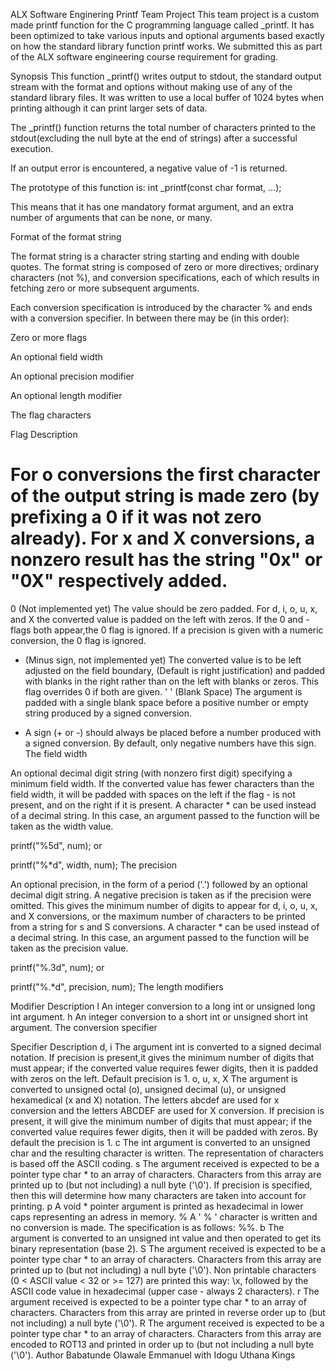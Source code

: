 ALX Software Enginering Printf Team Project
This team project is a custom made printf function for the C programming language called _printf. It has been optimized to take various inputs and optional arguments based exactly on how the standard library function printf works. We submitted this as part of the ALX software engineering course requirement for grading.

Synopsis
This function _printf() writes output to stdout, the standard output stream with the format and options without making use of any of the standard library files. It was written to use a local buffer of 1024 bytes when printing although it can print larger sets of data.

The _printf() function returns the total number of characters printed to the stdout(excluding the null byte at the end of strings) after a successful execution.

If an output error is encountered, a negative value of -1 is returned.

The prototype of this function is: int _printf(const char format, ...);

This means that it has one mandatory format argument, and an extra number of arguments that can be none, or many.

Format of the format string

The format string is a character string starting and ending with double quotes. The format string is composed of zero or more directives; ordinary characters (not %), and conversion specifications, each of which results in fetching zero or more subsequent arguments.

Each conversion specification is introduced by the character % and ends with a conversion specifier. In between there may be (in this order):

Zero or more flags

An optional field width

An optional precision modifier

An optional length modifier

The flag characters

Flag	Description
#	For o conversions the first character of the output string is made zero (by prefixing a 0 if it was not zero already). For x and X conversions, a nonzero result has the string "0x" or "0X" respectively added.
0	(Not implemented yet) The value should be zero padded. For d, i, o, u, x, and X the converted value is padded on the left with zeros. If the 0 and - flags both appear,the 0 flag is ignored. If a precision is given with a numeric conversion, the 0 flag is ignored.
-	(Minus sign, not implemented yet) The converted value is to be left adjusted on the field boundary, (Default is right justification) and padded with blanks in the right rather than on the left with blanks or zeros. This flag overrides 0 if both are given.
' '	(Blank Space) The argument is padded with a single blank space before a positive number or empty string produced by a signed conversion.
+	A sign (+ or -) should always be placed before a number produced with a signed conversion. By default, only negative numbers have this sign.
The field width

An optional decimal digit string (with nonzero first digit) specifying a minimum field width. If the converted value has fewer characters than the field width, it will be padded with spaces on the left if the flag - is not present, and on the right if it is present. A character * can be used instead of a decimal string. In this case, an argument passed to the function will be taken as the width value.

printf("%5d", num);
or

printf("%*d", width, num);
The precision

An optional precision, in the form of a period ('.') followed by an optional decimal digit string. A negative precision is taken as if the precision were omitted. This gives the minimum number of digits to appear for d, i, o, u, x, and X conversions, or the maximum number of characters to be printed from a string for s and S conversions. A character * can be used instead of a decimal string. In this case, an argument passed to the function will be taken as the precision value.

printf("%.3d", num);
or

printf("%.*d", precision, num);
The length modifiers

Modifier	Description
l	An integer conversion to a long int or unsigned long int argument.
h	An integer conversion to a short int or unsigned short int argument.
The conversion specifier

Specifier	Description
d, i	The argument int is converted to a signed decimal notation. If precision is present,it gives the minimum number of digits that must appear; if the converted value requires fewer digits, then it is padded with zeros on the left. Default precision is 1.
o, u, x, X	The argument is converted to unsigned octal (o), unsigned decimal (u), or unsigned hexamedical (x and X) notation. The letters abcdef are used for x conversion and the letters ABCDEF are used for X conversion. If precision is present, it will give the minimum number of digits that must appear; if the converted value requires fewer digits, then it will be padded with zeros. By default the precision is 1.
c	The int argument is converted to an unsigned char and the resulting character is written. The representation of characters is based off the ASCII coding.
s	The argument received is expected to be a pointer type char * to an array of characters. Characters from this array are printed up to (but not including) a null byte ('\0'). If precision is specified, then this will determine how many characters are taken into account for printing.
p	A void * pointer argument is printed as hexadecimal in lower caps representing an adress in memory.
%	A ' % ' character is written and no conversion is made. The specification is as follows: %%.
b	The argument is converted to an unsigned int value and then operated to get its binary representation (base 2).
S	The argument received is expected to be a pointer type char * to an array of characters. Characters from this array are printed up to (but not including) a null byte ('\0'). Non printable characters (0 < ASCII value < 32 or >= 127) are printed this way: \x, followed by the ASCII code value in hexadecimal (upper case - always 2 characters).
r	The argument received is expected to be a pointer type char * to an array of characters. Characters from this array are printed in reverse order up to (but not including) a null byte ('\0').
R	The argument received is expected to be a pointer type char * to an array of characters. Characters from this array are encoded to ROT13 and printed in order up to (but not including a null byte ('\0').
Author
Babatunde Olawale Emmanuel with Idogu Uthana Kings
